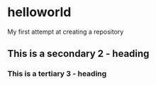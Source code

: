 helloworld
==========

My first attempt at creating a repository

## This is a secondary 2 - heading

### This is a tertiary 3 - heading
